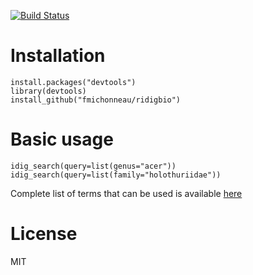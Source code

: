 [![Build Status](https://travis-ci.org/fmichonneau/ridigbio.png?branch=master)](https://travis-ci.org/fmichonneau/ridigbio)

# Installation

    install.packages("devtools")
    library(devtools)
	install_github("fmichonneau/ridigbio")

# Basic usage

    idig_search(query=list(genus="acer"))
	idig_search(query=list(family="holothuriidae"))

Complete list of terms that can be used is available [here](https://github.com/iDigBio/idigbio-search-api/wiki/Index-Fields#record-query-fields)

# License

MIT
